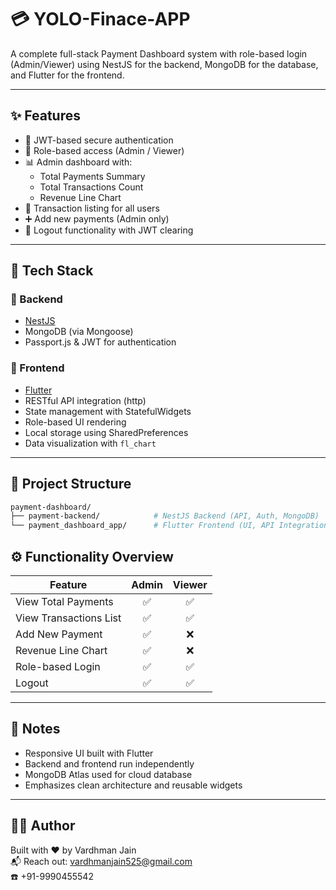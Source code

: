 # 💳 YOLO-Finace-APP

A complete full-stack Payment Dashboard system with role-based login (Admin/Viewer) using NestJS for the backend, MongoDB for the database, and Flutter for the frontend.

---

## ✨ Features

- 🔐 JWT-based secure authentication
- 👥 Role-based access (Admin / Viewer)
- 📊 Admin dashboard with:
  - Total Payments Summary
  - Total Transactions Count
  - Revenue Line Chart
- 📄 Transaction listing for all users
- ➕ Add new payments (Admin only)
- 🚪 Logout functionality with JWT clearing

---

## 🧱 Tech Stack

### 🔧 Backend
- [NestJS](https://nestjs.com/)
- MongoDB (via Mongoose)
- Passport.js & JWT for authentication

### 📱 Frontend
- [Flutter](https://flutter.dev/)
- RESTful API integration (http)
- State management with StatefulWidgets
- Role-based UI rendering
- Local storage using SharedPreferences
- Data visualization with `fl_chart`

---

## 📁 Project Structure

```bash
payment-dashboard/
├── payment-backend/            # NestJS Backend (API, Auth, MongoDB)
└── payment_dashboard_app/      # Flutter Frontend (UI, API Integration)
```

## ⚙️ Functionality Overview

| Feature                       | Admin | Viewer |
|------------------------------|:-----:|:------:|
| View Total Payments          | ✅     | ✅      |
| View Transactions List       | ✅     | ✅      |
| Add New Payment              | ✅     | ❌      |
| Revenue Line Chart           | ✅     | ❌      |
| Role-based Login             | ✅     | ✅      |
| Logout                       | ✅     | ✅      |

---

## 📌 Notes

- Responsive UI built with Flutter
- Backend and frontend run independently
- MongoDB Atlas used for cloud database
- Emphasizes clean architecture and reusable widgets

---

## 👨‍💻 Author

Built with ❤️ by Vardhman Jain  
📬 Reach out: vardhmanjain525@gmail.com  
☎️ +91-9990455542
